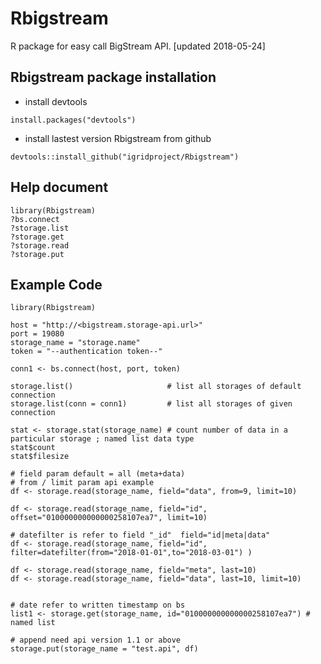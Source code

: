 # Rbigstream
R package for easy call BigStream API.
[updated 2018-05-24]


## Rbigstream package installation


* install devtools 
```{r}
install.packages("devtools")
```

* install lastest version Rbigstream from github
```{r}
devtools::install_github("igridproject/Rbigstream")
```

## Help document
```{r}
library(Rbigstream)
?bs.connect
?storage.list
?storage.get
?storage.read
?storage.put
```
## Example Code

```{r}
library(Rbigstream)

host = "http://<bigstream.storage-api.url>"
port = 19080
storage_name = "storage.name"
token = "--authentication token--"

conn1 <- bs.connect(host, port, token)

storage.list()                     # list all storages of default connection
storage.list(conn = conn1)         # list all storages of given connection

stat <- storage.stat(storage_name) # count number of data in a particular storage ; named list data type
stat$count
stat$filesize

# field param default = all (meta+data)
# from / limit param api example
df <- storage.read(storage_name, field="data", from=9, limit=10)

df <- storage.read(storage_name, field="id", offset="010000000000000258107ea7", limit=10)

# datefilter is refer to field "_id"  field="id|meta|data"
df <- storage.read(storage_name, field="id", filter=datefilter(from="2018-01-01",to="2018-03-01") )

df <- storage.read(storage_name, field="meta", last=10)
df <- storage.read(storage_name, field="data", last=10, limit=10)


# date refer to written timestamp on bs
list1 <- storage.get(storage_name, id="010000000000000258107ea7") # named list

# append need api version 1.1 or above
storage.put(storage_name = "test.api", df)
```

